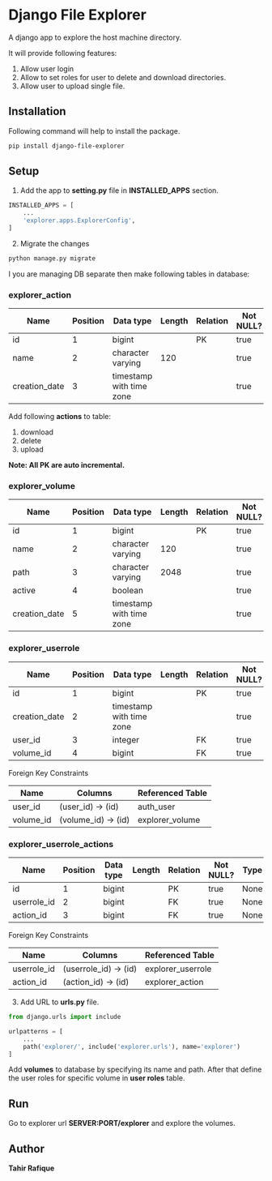 # Django File Explorer

A django app to explore the host machine directory. 

It will provide following features:

1. Allow user login
2. Allow to set roles for user to delete and download directories.
3. Allow user to upload single file.

## Installation

Following command will help to install the package.

```bash
pip install django-file-explorer
```

## Setup

1. Add the app to **setting.py** file in **INSTALLED_APPS** section.

```python
INSTALLED_APPS = [
    ...
    'explorer.apps.ExplorerConfig',
]
```

2. Migrate the changes

```bash
python manage.py migrate
```

I you are managing DB separate then make following tables in database:

### explorer_action

| Name          | Position | Data type                | Length | Relation | Not NULL? | Type |
| ------------- | -------- | ------------------------ | ------ | -------- | --------- | ---- |
| id            | 1        | bigint                   |        | PK       | true      | None |
| name          | 2        | character varying        | 120    |          | true      | None |
| creation_date | 3        | timestamp with time zone |        |          | true      | None |

Add following **actions** to table:

1. download
2. delete
3. upload

**Note: All PK are auto incremental.**

### explorer_volume

| Name          | Position | Data type                | Length | Relation | Not NULL? | Type |
| ------------- | -------- | ------------------------ | ------ | -------- | --------- | ---- |
| id            | 1        | bigint                   |        | PK       | true      | None |
| name          | 2        | character varying        | 120    |          | true      | None |
| path          | 3        | character varying        | 2048   |          | true      | None |
| active        | 4        | boolean                  |        |          | true      | None |
| creation_date | 5        | timestamp with time zone |        |          | true      | None |

### explorer_userrole

| Name          | Position | Data type                | Length | Relation | Not NULL? | Type |
| ------------- | -------- | ------------------------ | ------ | -------- | --------- | ---- |
| id            | 1        | bigint                   |        | PK       | true      | None |
| creation_date | 2        | timestamp with time zone |        |          | true      | None |
| user_id       | 3        | integer                  |        | FK       | true      | None |
| volume_id     | 4        | bigint                   |        | FK       | true      | None |

Foreign Key Constraints

| Name      | Columns             | Referenced Table |
| --------- | ------------------- | ---------------- |
| user_id   | (user_id) -> (id)   | auth_user        |
| volume_id | (volume_id) -> (id) | explorer_volume  |

### explorer_userrole_actions

| Name        | Position | Data type | Length | Relation | Not NULL? | Type |
| ----------- | -------- | --------- | ------ | -------- | --------- | ---- |
| id          | 1        | bigint    |        | PK       | true      | None |
| userrole_id | 2        | bigint    |        | FK       | true      | None |
| action_id   | 3        | bigint    |        | FK       | true      | None |

Foreign Key Constraints

| Name        | Columns               | Referenced Table  |
| ----------- | --------------------- | ----------------- |
| userrole_id | (userrole_id) -> (id) | explorer_userrole |
| action_id   | (action_id) -> (id)   | explorer_action   |

3. Add URL to **urls.py** file.

```python
from django.urls import include

urlpatterns = [
    ...
    path('explorer/', include('explorer.urls'), name='explorer')
]
```

Add **volumes** to database by specifying its name and path. After that define the user roles for specific volume in **user roles** table.

## Run

Go to explorer url **SERVER:PORT/explorer** and explore the volumes.

## Author

**Tahir Rafique**
